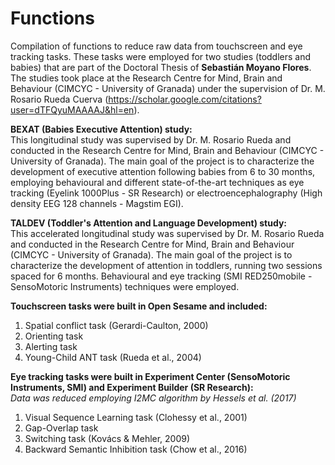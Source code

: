 # Functions
Compilation of functions to reduce raw data from touchscreen and eye tracking tasks. These tasks were employed for two studies (toddlers and babies) that are part of the Doctoral Thesis of **Sebastián Moyano Flores**. The studies took place at the Research Centre for Mind, Brain and Behaviour (CIMCYC - University of Granada) under the supervision of Dr. M. Rosario Rueda Cuerva (https://scholar.google.com/citations?user=dTFQyuMAAAAJ&hl=en).

**BEXAT (Babies Executive Attention) study:** <br>
This longitudinal study was supervised by Dr. M. Rosario Rueda and conducted in the Research Centre for Mind, Brain and Behaviour (CIMCYC - University of Granada). The main goal of the project is to characterize the development of executive attention following babies from 6 to 30 months, employing behavioural and different state-of-the-art techniques as eye tracking (Eyelink 1000Plus - SR Research) or electroencephalography (High density EEG 128 channels - Magstim EGI).

**TALDEV (Toddler's Attention and Language Development) study:** <br>
This accelerated longitudinal study was supervised by Dr. M. Rosario Rueda and conducted in the Research Centre for Mind, Brain and Behaviour (CIMCYC - University of Granada). The main goal of the project is to characterize the development of attention in toddlers, running two sessions spaced for 6 months. Behavioural and eye tracking (SMI RED250mobile - SensoMotoric Instruments) techniques were employed.


**Touchscreen tasks were built in Open Sesame and included:**
1. Spatial conflict task (Gerardi-Caulton, 2000)
2. Orienting task
3. Alerting task
4. Young-Child ANT task (Rueda et al., 2004)

**Eye tracking tasks were built in Experiment Center (SensoMotoric Instruments, SMI) and Experiment Builder (SR Research):** <br>
*Data was reduced employing I2MC algorithm by Hessels et al. (2017)*
1. Visual Sequence Learning task (Clohessy et al., 2001)
2. Gap-Overlap task
3. Switching task (Kovács & Mehler, 2009)
4. Backward Semantic Inhibition task (Chow et al., 2016)

